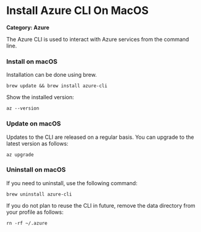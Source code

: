 # Install Azure CLI On MacOS

__Category: Azure__

The Azure CLI is used to interact with Azure services from the command line.

### Install on macOS

Installation can be done using brew.

```shell
brew update && brew install azure-cli
```

Show the installed version:

```shell
az --version
```

### Update on macOS

Updates to the CLI are released on a regular basis. You can upgrade to the latest version as follows:

```shell
az upgrade
```

### Uninstall on macOS

If you need to uninstall, use the following command:

```shell
brew uninstall azure-cli
```

If you do not plan to reuse the CLI in future, remove the data directory from your profile as follows:

```
rn -rf ~/.azure
```
